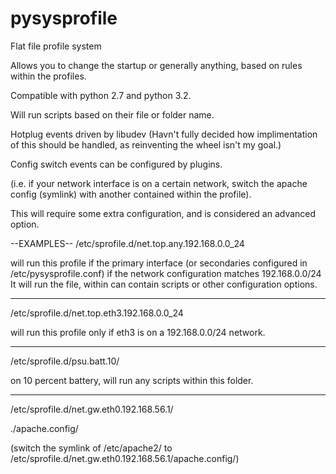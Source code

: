 pysysprofile
============

Flat file profile system

Allows you to change the startup or generally anything,
based on rules within the profiles.

Compatible with python 2.7 and python 3.2.

Will run scripts based on their file or folder name.

Hotplug events driven by libudev (Havn't fully decided how implimentation of this should be handled, as reinventing the wheel isn't my goal.)

Config switch events can be configured by plugins.

(i.e. if your network interface is on a certain network, switch the apache config (symlink) with another contained within the profile).

This will require some extra configuration, and is considered an advanced option.

--EXAMPLES--
/etc/sprofile.d/net.top.any.192.168.0.0_24

will run this profile if the primary interface (or secondaries configured in /etc/pysysprofile.conf)
if the network configuration matches 192.168.0.0/24
It will run the file, within can contain scripts or other configuration options.

---------

/etc/sprofile.d/net.top.eth3.192.168.0.0_24

will run this profile only if eth3 is on a 192.168.0.0/24 network.

---------

/etc/sprofile.d/psu.batt.10/

on 10 percent battery, will run any scripts within this folder.

---------

/etc/sprofile.d/net.gw.eth0.192.168.56.1/

./apache.config/

(switch the symlink of /etc/apache2/ to /etc/sprofile.d/net.gw.eth0.192.168.56.1/apache.config/)

